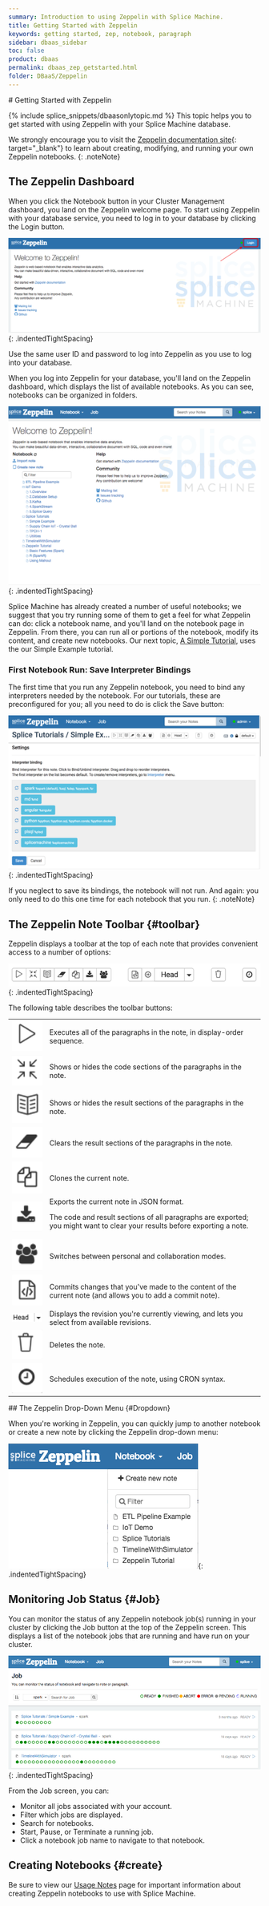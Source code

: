 ```yaml
---
summary: Introduction to using Zeppelin with Splice Machine.
title: Getting Started with Zeppelin
keywords: getting started, zep, notebook, paragraph
sidebar: dbaas_sidebar
toc: false
product: dbaas
permalink: dbaas_zep_getstarted.html
folder: DBaaS/Zeppelin
---
```

<section>
<div class="TopicContent" data-swiftype-index="true" markdown="1">
# Getting Started with Zeppelin

{% include splice_snippets/dbaasonlytopic.md %}
This topic helps you to get started with using Zeppelin with your Splice
Machine database.

We strongly encourage you to visit the [Zeppelin documentation
site][1]{: target="_blank"} to learn about creating, modifying, and
running your own Zeppelin notebooks.
{: .noteNote}

## The Zeppelin Dashboard

When you click the <span class="CalloutFont">Notebook</span> button in
your Cluster Management dashboard, you land on the Zeppelin welcome
page. To start using Zeppelin with your database service, you need to
log in to your database by clicking the <span
class="ConsoleLink">Login</span> button.

![](images/Notebooks1.png){: .indentedTightSpacing}

Use the same user ID and password to log into Zeppelin as you use to log
into your database.

When you log into Zeppelin for your database, you'll land on the
Zeppelin dashboard, which displays the list of available notebooks. As
you can see, notebooks can be organized in folders.

![](images/Zeppelin1.png){: .indentedTightSpacing}

Splice Machine has already created a number of useful notebooks; we
suggest that you try running some of them to get a feel for what
Zeppelin can do: click a notebook name, and you'll land on the notebook
page in Zeppelin. From there, you can run all or portions of the
notebook, modify its content, and create new notebooks. Our next topic,
[A Simple Tutorial](dbaas_zep_simple.html), uses the our <span
class="CalloutFont">Simple Example</span> tutorial.

### First Notebook Run: Save Interpreter Bindings

The first time that you run any Zeppelin notebook, you need to bind any
interpreters needed by the notebook. For our tutorials, these are
preconfigured for you; all you need to do is click the Save button:

![](images/ZepInterpreters.png){: .indentedTightSpacing}

If you neglect to save its bindings, the notebook will not run. And
again: you only need to do this one time for each notebook that you run.
{: .noteNote}

## The Zeppelin Note Toolbar   {#toolbar}

Zeppelin displays a toolbar at the top of each note that provides
convenient access to a number of options:

![](images/ZepToolbar.png){: .indentedTightSpacing}

The following table describes the toolbar buttons:

<table>
            <tr>
                <td><img src="images/ZepToolbarIcon1.png" class="icon36" /></td>
                <td>Executes all of the paragraphs in the note, in display-order sequence.</td>
            </tr>
            <tr>
                <td><img src="images/ZepToolbarIcon2.png" class="icon36" /></td>
                <td>Shows or hides the code sections of the paragraphs in the note.</td>
            </tr>
            <tr>
                <td><img src="images/ZepToolbarIcon3.png" class="icon36" /></td>
                <td>Shows or hides the result sections of the paragraphs in the note.</td>
            </tr>
            <tr>
                <td><img src="images/ZepToolbarIcon4.png" class="icon36" /></td>
                <td>Clears the result sections of the paragraphs in the note.</td>
            </tr>
            <tr>
                <td><img src="images/ZepToolbarIcon5.png" class="icon36" /></td>
                <td>Clones the current note.</td>
            </tr>
            <tr>
                <td><img src="images/ZepToolbarIcon6.png" class="icon36" /></td>
                <td>Exports the current note in JSON format.
                    <p class="noteNote">The code and result sections of all paragraphs are exported; you might want to clear your results before exporting a note.</p></td>
            </tr>
            <tr>
                <td><img src="images/ZepToolbarIcon7.png" class="icon36" /></td>
                <td>Switches between personal and collaboration modes.</td>
            </tr>
            <tr>
                <td><img src="images/ZepToolbarIcon8.png" class="icon36" /></td>
                <td>Commits changes that you've made to the content of the current note (and allows you to add a commit note).</td>
            </tr>
            <tr>
                <td><img src="images/ZepToolbarIcon9.png" class="icon72" /></td>
                <td>Displays the revision you're currently viewing, and lets you select from available revisions.</td>
            </tr>
            <tr>
                <td><img src="images/ZepToolbarIcon12.png" class="icon36" /></td>
                <td>Deletes the note.</td>
            </tr>
            <tr>
                <td><img src="images/ZepToolbarIcon13.png" class="icon36" /></td>
                <td>Schedules execution of the note, using CRON syntax.</td>
            </tr>
        </table>
## The Zeppelin Drop-Down Menu   {#Dropdown}

When you're working in Zeppelin, you can quickly jump to another
notebook or create a new note by clicking the <span
class="ConsoleLink">Zeppelin</span> drop-down menu:

![](images/zepdropdown.png){: .indentedTightSpacing}

## Monitoring Job Status   {#Job}

You can monitor the status of any Zeppelin notebook job(s) running in
your cluster by clicking the <span class="ConsoleLink">Job</span> button
at the top of the Zeppelin screen. This displays a list of the notebook
jobs that are running and have run on your cluster.

![](images/ZepJobs1.png){: .indentedTightSpacing}

From the <span class="ConsoleLink">Job</span> screen, you can:

* Monitor all jobs associated with your account.
* Filter which jobs are displayed.
* Search for notebooks.
* Start, Pause, or Terminate a running job.
* Click a notebook job name to navigate to that notebook.

## Creating Notebooks   {#create}

Be sure to view our [Usage Notes](dbaas_zep_notes.html) page for
important information about creating Zeppelin notebooks to use with
Splice Machine.

</div>
</section>



[1]: https://zeppelin.apache.org/docs/
